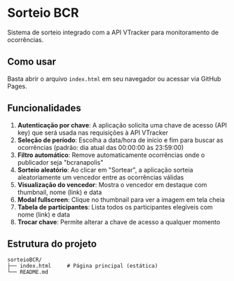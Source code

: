 # Sorteio BCR

Sistema de sorteio integrado com a API VTracker para monitoramento de ocorrências.

## Como usar

Basta abrir o arquivo `index.html` em seu navegador ou acessar via GitHub Pages.

## Funcionalidades

1. **Autenticação por chave**: A aplicação solicita uma chave de acesso (API key) que será usada nas requisições à API VTracker
2. **Seleção de período**: Escolha a data/hora de início e fim para buscar as ocorrências (padrão: dia atual das 00:00:00 às 23:59:00)
3. **Filtro automático**: Remove automaticamente ocorrências onde o publicador seja "bcranapolis"
4. **Sorteio aleatório**: Ao clicar em "Sortear", a aplicação sorteia aleatoriamente um vencedor entre as ocorrências válidas
5. **Visualização do vencedor**: Mostra o vencedor em destaque com thumbnail, nome (link) e data
6. **Modal fullscreen**: Clique no thumbnail para ver a imagem em tela cheia
7. **Tabela de participantes**: Lista todos os participantes elegíveis com nome (link) e data
8. **Trocar chave**: Permite alterar a chave de acesso a qualquer momento

## Estrutura do projeto

```
sorteioBCR/
├── index.html     # Página principal (estática)
└── README.md
```

